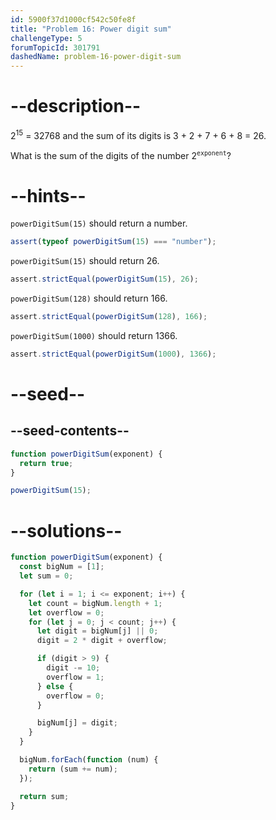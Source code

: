 ```yaml
---
id: 5900f37d1000cf542c50fe8f
title: "Problem 16: Power digit sum"
challengeType: 5
forumTopicId: 301791
dashedName: problem-16-power-digit-sum
---
```


# --description--

2<sup>15</sup> = 32768 and the sum of its digits is 3 + 2 + 7 + 6 + 8 = 26.

What is the sum of the digits of the number 2<sup><code>exponent</code></sup>?

# --hints--

`powerDigitSum(15)` should return a number.

```js
assert(typeof powerDigitSum(15) === "number");
```

`powerDigitSum(15)` should return 26.

```js
assert.strictEqual(powerDigitSum(15), 26);
```

`powerDigitSum(128)` should return 166.

```js
assert.strictEqual(powerDigitSum(128), 166);
```

`powerDigitSum(1000)` should return 1366.

```js
assert.strictEqual(powerDigitSum(1000), 1366);
```

# --seed--

## --seed-contents--

```js
function powerDigitSum(exponent) {
  return true;
}

powerDigitSum(15);
```

# --solutions--

```js
function powerDigitSum(exponent) {
  const bigNum = [1];
  let sum = 0;

  for (let i = 1; i <= exponent; i++) {
    let count = bigNum.length + 1;
    let overflow = 0;
    for (let j = 0; j < count; j++) {
      let digit = bigNum[j] || 0;
      digit = 2 * digit + overflow;

      if (digit > 9) {
        digit -= 10;
        overflow = 1;
      } else {
        overflow = 0;
      }

      bigNum[j] = digit;
    }
  }

  bigNum.forEach(function (num) {
    return (sum += num);
  });

  return sum;
}
```
